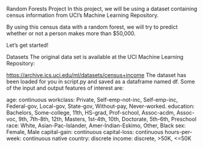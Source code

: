 Random Forests Project
In this project, we will be using a dataset containing census information from UCI’s Machine Learning Repository.

By using this census data with a random forest, we will try to predict whether or not a person makes more than $50,000.

Let’s get started!

Datasets
The original data set is available at the UCI Machine Learning Repository:

https://archive.ics.uci.edu/ml/datasets/census+income
The dataset has been loaded for you in script.py and saved as a dataframe named df. Some of the input and output features of interest are:

age: continuous
workclass: Private, Self-emp-not-inc, Self-emp-inc, Federal-gov, Local-gov, State-gov, Without-pay, Never-worked.
education: Bachelors, Some-college, 11th, HS-grad, Prof-school, Assoc-acdm, Assoc-voc, 9th, 7th-8th, 12th, Masters, 1st-4th, 10th, Doctorate, 5th-6th, Preschool
race: White, Asian-Pac-Islander, Amer-Indian-Eskimo, Other, Black
sex: Female, Male
capital-gain: continuous
capital-loss: continuous
hours-per-week: continuous
native country: discrete
income: discrete, >50K, <=50K
